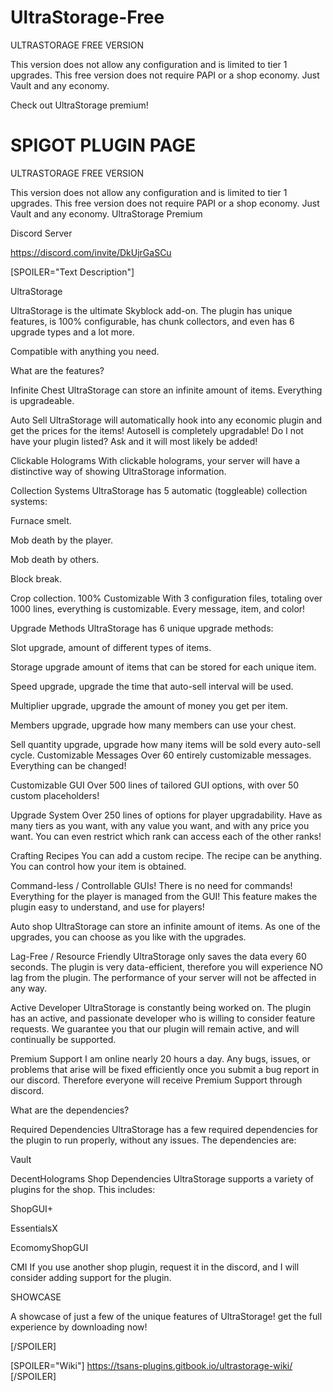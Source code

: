 # UltraStorage-Free
ULTRASTORAGE FREE VERSION


This version does not allow any configuration and is limited to tier 1 upgrades.
This free version does not require PAPI or a shop economy. Just Vault and any economy.

Check out UltraStorage premium!

# SPIGOT PLUGIN PAGE #

ULTRASTORAGE FREE VERSION


This version does not allow any configuration and is limited to tier 1 upgrades.
This free version does not require PAPI or a shop economy. Just Vault and any economy.
UltraStorage Premium

Discord Server

https://discord.com/invite/DkUjrGaSCu

 



[SPOILER="Text Description"]

UltraStorage

UltraStorage is the ultimate Skyblock add-on. The plugin has unique features, is 100% configurable, has chunk collectors, and even has 6 upgrade types and a lot more.

Compatible with anything you need.


What are the features?

Infinite Chest
UltraStorage can store an infinite amount of items. Everything is upgradeable.


Auto Sell
UltraStorage will automatically hook into any economic plugin and get the prices for the items! Autosell is completely upgradable! Do I not have your plugin listed? Ask and it will most likely be added!


Clickable Holograms
With clickable holograms, your server will have a distinctive way of showing UltraStorage information.


Collection Systems
UltraStorage has 5 automatic (toggleable) collection systems:

Furnace smelt.

Mob death by the player.

Mob death by others.

Block break.

Crop collection.
100% Customizable
With 3 configuration files, totaling over 1000 lines, everything is customizable. Every message, item, and color!


Upgrade Methods
UltraStorage has 6 unique upgrade methods:

Slot upgrade, amount of different types of items.

Storage upgrade amount of items that can be stored for each unique item.

Speed upgrade, upgrade the time that auto-sell interval will be used.

Multiplier upgrade, upgrade the amount of money you get per item.

Members upgrade, upgrade how many members can use your chest.

Sell quantity upgrade, upgrade how many items will be sold every auto-sell cycle.
Customizable Messages
Over 60 entirely customizable messages. Everything can be changed!


Customizable GUI
Over 500 lines of tailored GUI options, with over 50 custom placeholders!


Upgrade System
Over 250 lines of options for player upgradability. Have as many tiers as you want, with any value you want, and with any price you want. You can even restrict which rank can access each of the other ranks!


Crafting Recipes
You can add a custom recipe. The recipe can be anything. You can control how your item is obtained.


Command-less / Controllable GUIs!
There is no need for commands! Everything for the player is managed from the GUI! This feature makes the plugin easy to understand, and use for players!


Auto shop
UltraStorage can store an infinite amount of items. As one of the upgrades, you can choose as you like with the upgrades.


Lag-Free / Resource Friendly
UltraStorage only saves the data every 60 seconds. The plugin is very data-efficient, therefore you will experience NO lag from the plugin. The performance of your server will not be affected in any way.


Active Developer
UltraStorage is constantly being worked on. The plugin has an active, and passionate developer who is willing to consider feature requests. We guarantee you that our plugin will remain active, and will continually be supported.


Premium Support
I am online nearly 20 hours a day. Any bugs, issues, or problems that arise will be fixed efficiently once you submit a bug report in our discord. Therefore everyone will receive Premium Support through discord.


What are the dependencies?

Required Dependencies
UltraStorage has a few required dependencies for the plugin to run properly, without any issues. The dependencies are:

Vault

DecentHolograms
Shop Dependencies
UltraStorage supports a variety of plugins for the shop. This includes:

ShopGUI+

EssentialsX

EcomomyShopGUI

CMI
If you use another shop plugin, request it in the discord, and I will consider adding support for the plugin.


SHOWCASE

A showcase of just a few of the unique features of UltraStorage! get the full experience by downloading now!

[/SPOILER]

[SPOILER="Wiki"]
https://tsans-plugins.gitbook.io/ultrastorage-wiki/
[/SPOILER]
